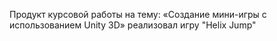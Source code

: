 Продукт курсовой работы на тему: «Создание мини-игры с использованием Unity 3D»
реализовал игру "Helix Jump"

